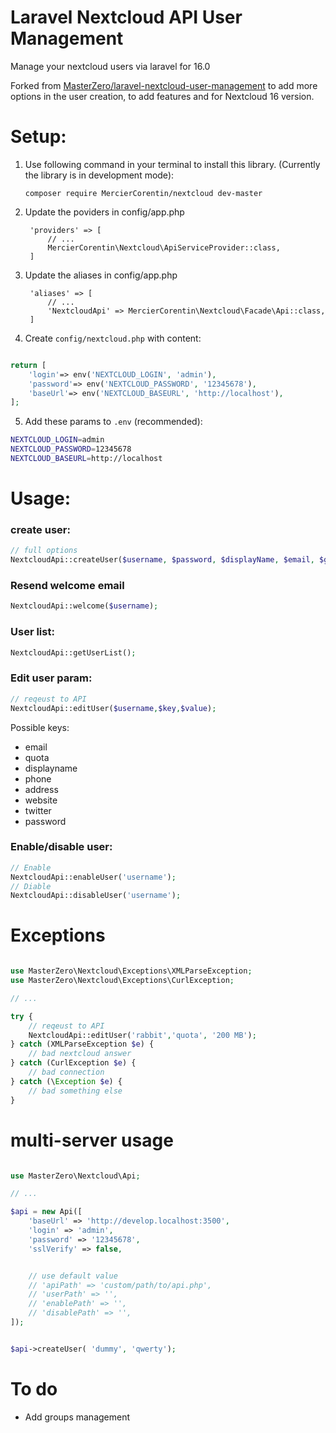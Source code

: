 # Laravel Nextcloud API User Management
Manage your nextcloud users via laravel for 16.0

Forked from [MasterZero/laravel-nextcloud-user-management](https://github.com/MasterZero/laravel-nextcloud-user-management) to add more options in the user creation, to add features and for Nextcloud 16 version. 

# Setup:
1. Use following command in your terminal to install this library. (Currently the library is in development mode):

    `composer require MercierCorentin/nextcloud dev-master`

2. Update the poviders in config/app.php
        
        'providers' => [
            // ...
            MercierCorentin\Nextcloud\ApiServiceProvider::class,
        ]

3. Update the aliases in config/app.php

        'aliases' => [
            // ...
            'NextcloudApi' => MercierCorentin\Nextcloud\Facade\Api::class,
        ]

4. Create `config/nextcloud.php` with content:

```php

return [
    'login'=> env('NEXTCLOUD_LOGIN', 'admin'),
    'password'=> env('NEXTCLOUD_PASSWORD', '12345678'),
    'baseUrl'=> env('NEXTCLOUD_BASEURL', 'http://localhost'),
];

```

5. Add these params to `.env` (recommended):

```sh
NEXTCLOUD_LOGIN=admin
NEXTCLOUD_PASSWORD=12345678
NEXTCLOUD_BASEURL=http://localhost

```

# Usage:
### create user:
```php
// full options
NextcloudApi::createUser($username, $password, $displayName, $email, $groups, $subadmin, $quota, $language);
```
### Resend welcome email
```php
NextcloudApi::welcome($username);
```
### User list:
```php
NextcloudApi::getUserList();
```

### Edit user param:
```php
// reqeust to API
NextcloudApi::editUser($username,$key,$value);
```
Possible keys:
- email
- quota
- displayname
- phone
- address
- website
- twitter
- password


### Enable/disable user:
```php
// Enable
NextcloudApi::enableUser('username');
// Diable
NextcloudApi::disableUser('username');
```

# Exceptions

```php

use MasterZero\Nextcloud\Exceptions\XMLParseException;
use MasterZero\Nextcloud\Exceptions\CurlException;

// ... 

try {
    // reqeust to API
    NextcloudApi::editUser('rabbit','quota', '200 MB');
} catch (XMLParseException $e) {
    // bad nextcloud answer
} catch (CurlException $e) {
    // bad connection
} catch (\Exception $e) {
    // bad something else
}

```


# multi-server usage

```php

use MasterZero\Nextcloud\Api;

// ... 

$api = new Api([
    'baseUrl' => 'http://develop.localhost:3500',
    'login' => 'admin',
    'password' => '12345678',
    'sslVerify' => false,


    // use default value
    // 'apiPath' => 'custom/path/to/api.php', 
    // 'userPath' => '',
    // 'enablePath' => '',
    // 'disablePath' => '',
]);


$api->createUser( 'dummy', 'qwerty');

```
# To do 
- Add groups management